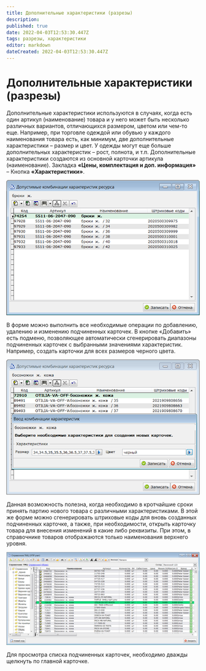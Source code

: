 ```yaml
---
title: Дополнительные характеристики (разрезы)
description: 
published: true
date: 2022-04-03T12:53:30.447Z
tags: разрезы, характеристики
editor: markdown
dateCreated: 2022-04-03T12:53:30.447Z
---
```


# Дополнительные характеристики (разрезы)

Дополнительные характеристики используются в случаях, когда есть один артикул (наименование) товара и у него может быть несколько различных вариантов, отличающихся размером, цветом или чем-то еще. Например, при торговле одеждой или обувью у каждого наименования товара есть, как минимум, две дополнительные характеристики – размер и цвет. У одежды могут еще больше дополнительных характеристик – рост, полнота, и т.п.
Дополнительные характеристики создаются из основной карточки артикула (наименование). Закладка **«Цены, комплектация и доп. информация»** – Кнопка **«Характеристики»**.

![characteristics.png](/images/quick-start/characteristics.png)

В форме можно выполнить все необходимые операции по добавлению, удалению и изменению подчиненных карточек. В кнопке «Добавить» есть подменю, позволяющее автоматически сгенерировать диапазоны подчиненных карточек с выбранными значениями характеристик. Например, создать карточки для всех размеров черного цвета.

![characteristics2.png](/images/quick-start/characteristics2.png)

Данная возможность полезна, когда необходимо в кротчайшие сроки принять партию нового товара с различными характеристиками. В этой же форме можно сгенерировать штриховые коды для вновь созданных подчиненных карточке, а также, при необходимости, открыть карточку товара для внесения изменений в какие либо реквизиты.
При этом, в справочнике товаров отображаются только наименования верхнего уровня.

![characteristics3.png](/images/quick-start/characteristics3.png)

Для просмотра списка подчиненных карточек, необходимо дважды щелкнуть по главной карточке.